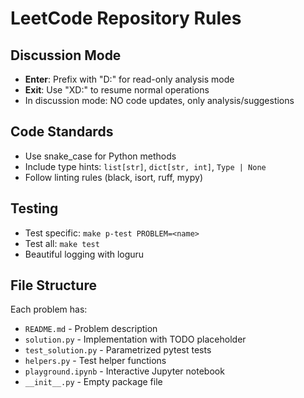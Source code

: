 # LeetCode Repository Rules

## Discussion Mode

- **Enter**: Prefix with "D:" for read-only analysis mode
- **Exit**: Use "XD:" to resume normal operations
- In discussion mode: NO code updates, only analysis/suggestions

## Code Standards

- Use snake_case for Python methods
- Include type hints: `list[str]`, `dict[str, int]`, `Type | None`
- Follow linting rules (black, isort, ruff, mypy)

## Testing

- Test specific: `make p-test PROBLEM=<name>`
- Test all: `make test`
- Beautiful logging with loguru

## File Structure

Each problem has:

- `README.md` - Problem description
- `solution.py` - Implementation with TODO placeholder
- `test_solution.py` - Parametrized pytest tests
- `helpers.py` - Test helper functions
- `playground.ipynb` - Interactive Jupyter notebook
- `__init__.py` - Empty package file
